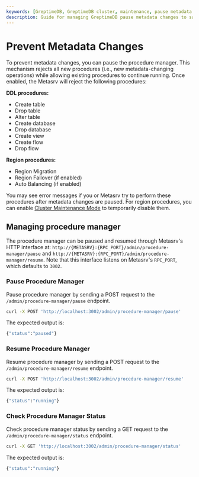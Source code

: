 ```yaml
---
keywords: [GreptimeDB, GreptimeDB cluster, maintenance, pause metadata changes, maintenance mode]
description: Guide for managing GreptimeDB pause metadata changes to safely perform operations like metadata backup.
---
```


# Prevent Metadata Changes

To prevent metadata changes, you can pause the procedure manager. This mechanism rejects all new procedures (i.e., new metadata-changing operations) while allowing existing procedures to continue running.
Once enabled, the Metasrv will reject the following procedures:

**DDL procedures:**
- Create table
- Drop table
- Alter table
- Create database
- Drop database
- Create view
- Create flow
- Drop flow

**Region procedures:**
- Region Migration
- Region Failover (if enabled)
- Auto Balancing (if enabled)

You may see error messages if you or Metasrv try to perform these procedures after metadata changes are paused. For region procedures, you can enable [Cluster Maintenance Mode](/user-guide/deployments-administration/maintenance/maintenance-mode.md) to temporarily disable them.

## Managing procedure manager
The procedure manager can be paused and resumed through Metasrv's HTTP interface at: `http://{METASRV}:{RPC_PORT}/admin/procedure-manager/pause` and `http://{METASRV}:{RPC_PORT}/admin/procedure-manager/resume`. Note that this interface listens on Metasrv's `RPC_PORT`, which defaults to `3002`.

### Pause Procedure Manager

Pause procedure manager by sending a POST request to the `/admin/procedure-manager/pause` endpoint. 

```bash
curl -X POST 'http://localhost:3002/admin/procedure-manager/pause'
```

The expected output is:
```bash
{"status":"paused"}
```

### Resume Procedure Manager

Resume procedure manager by sending a POST request to the `/admin/procedure-manager/resume` endpoint. 

```bash
curl -X POST 'http://localhost:3002/admin/procedure-manager/resume'
```

The expected output is:
```bash
{"status":"running"}
```

### Check Procedure Manager Status

Check procedure manager status by sending a GET request to the `/admin/procedure-manager/status` endpoint.

```bash
curl -X GET 'http://localhost:3002/admin/procedure-manager/status'
```

The expected output is:
```bash
{"status":"running"}
```


